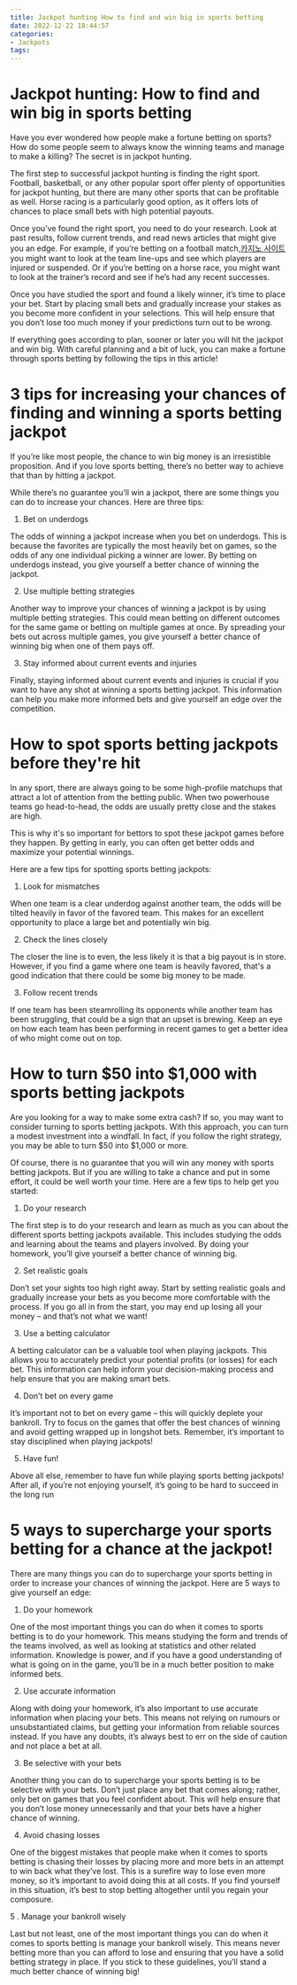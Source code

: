 ```yaml
---
title: Jackpot hunting How to find and win big in sports betting
date: 2022-12-22 18:44:57
categories:
- Jackpots
tags:
---
```



#  Jackpot hunting: How to find and win big in sports betting

Have you ever wondered how people make a fortune betting on sports? How do some people seem to always know the winning teams and manage to make a killing? The secret is in jackpot hunting.

The first step to successful jackpot hunting is finding the right sport. Football, basketball, or any other popular sport offer plenty of opportunities for jackpot hunting, but there are many other sports that can be profitable as well. Horse racing is a particularly good option, as it offers lots of chances to place small bets with high potential payouts.

Once you’ve found the right sport, you need to do your research. Look at past results, follow current trends, and read news articles that might give you an edge. For example, if you’re betting on a football match,[카지노 사이트](https://choegocasino.com/) you might want to look at the team line-ups and see which players are injured or suspended. Or if you’re betting on a horse race, you might want to look at the trainer’s record and see if he’s had any recent successes.

Once you have studied the sport and found a likely winner, it’s time to place your bet. Start by placing small bets and gradually increase your stakes as you become more confident in your selections. This will help ensure that you don’t lose too much money if your predictions turn out to be wrong.

If everything goes according to plan, sooner or later you will hit the jackpot and win big. With careful planning and a bit of luck, you can make a fortune through sports betting by following the tips in this article!

#  3 tips for increasing your chances of finding and winning a sports betting jackpot

If you’re like most people, the chance to win big money is an irresistible proposition. And if you love sports betting, there’s no better way to achieve that than by hitting a jackpot.

While there’s no guarantee you’ll win a jackpot, there are some things you can do to increase your chances. Here are three tips:

1. Bet on underdogs

The odds of winning a jackpot increase when you bet on underdogs. This is because the favorites are typically the most heavily bet on games, so the odds of any one individual picking a winner are lower. By betting on underdogs instead, you give yourself a better chance of winning the jackpot.

2. Use multiple betting strategies

Another way to improve your chances of winning a jackpot is by using multiple betting strategies. This could mean betting on different outcomes for the same game or betting on multiple games at once. By spreading your bets out across multiple games, you give yourself a better chance of winning big when one of them pays off.

3. Stay informed about current events and injuries

Finally, staying informed about current events and injuries is crucial if you want to have any shot at winning a sports betting jackpot. This information can help you make more informed bets and give yourself an edge over the competition.

#  How to spot sports betting jackpots before they're hit

In any sport, there are always going to be some high-profile matchups that attract a lot of attention from the betting public. When two powerhouse teams go head-to-head, the odds are usually pretty close and the stakes are high.

This is why it's so important for bettors to spot these jackpot games before they happen. By getting in early, you can often get better odds and maximize your potential winnings.

Here are a few tips for spotting sports betting jackpots:

1. Look for mismatches

When one team is a clear underdog against another team, the odds will be tilted heavily in favor of the favored team. This makes for an excellent opportunity to place a large bet and potentially win big.

2. Check the lines closely

The closer the line is to even, the less likely it is that a big payout is in store. However, if you find a game where one team is heavily favored, that's a good indication that there could be some big money to be made.

3. Follow recent trends

If one team has been steamrolling its opponents while another team has been struggling, that could be a sign that an upset is brewing. Keep an eye on how each team has been performing in recent games to get a better idea of who might come out on top.

#  How to turn $50 into $1,000 with sports betting jackpots

Are you looking for a way to make some extra cash? If so, you may want to consider turning to sports betting jackpots. With this approach, you can turn a modest investment into a windfall. In fact, if you follow the right strategy, you may be able to turn $50 into $1,000 or more.

Of course, there is no guarantee that you will win any money with sports betting jackpots. But if you are willing to take a chance and put in some effort, it could be well worth your time. Here are a few tips to help get you started:

1. Do your research

The first step is to do your research and learn as much as you can about the different sports betting jackpots available. This includes studying the odds and learning about the teams and players involved. By doing your homework, you’ll give yourself a better chance of winning big.

2. Set realistic goals

Don’t set your sights too high right away. Start by setting realistic goals and gradually increase your bets as you become more comfortable with the process. If you go all in from the start, you may end up losing all your money – and that’s not what we want!

3. Use a betting calculator

A betting calculator can be a valuable tool when playing jackpots. This allows you to accurately predict your potential profits (or losses) for each bet. This information can help inform your decision-making process and help ensure that you are making smart bets.

4. Don’t bet on every game

It’s important not to bet on every game – this will quickly deplete your bankroll. Try to focus on the games that offer the best chances of winning and avoid getting wrapped up in longshot bets. Remember, it’s important to stay disciplined when playing jackpots!

5. Have fun!

Above all else, remember to have fun while playing sports betting jackpots! After all, if you’re not enjoying yourself, it’s going to be hard to succeed in the long run

#  5 ways to supercharge your sports betting for a chance at the jackpot!

There are many things you can do to supercharge your sports betting in order to increase your chances of winning the jackpot. Here are 5 ways to give yourself an edge:

1. Do your homework

One of the most important things you can do when it comes to sports betting is to do your homework. This means studying the form and trends of the teams involved, as well as looking at statistics and other related information. Knowledge is power, and if you have a good understanding of what is going on in the game, you’ll be in a much better position to make informed bets.

2. Use accurate information

Along with doing your homework, it’s also important to use accurate information when placing your bets. This means not relying on rumours or unsubstantiated claims, but getting your information from reliable sources instead. If you have any doubts, it’s always best to err on the side of caution and not place a bet at all.

3. Be selective with your bets

Another thing you can do to supercharge your sports betting is to be selective with your bets. Don’t just place any bet that comes along; rather, only bet on games that you feel confident about. This will help ensure that you don’t lose money unnecessarily and that your bets have a higher chance of winning.


 4. Avoid chasing losses

One of the biggest mistakes that people make when it comes to sports betting is chasing their losses by placing more and more bets in an attempt to win back what they’ve lost. This is a surefire way to lose even more money, so it’s important to avoid doing this at all costs. If you find yourself in this situation, it’s best to stop betting altogether until you regain your composure.

5 . Manage your bankroll wisely

Last but not least, one of the most important things you can do when it comes to sports betting is manage your bankroll wisely. This means never betting more than you can afford to lose and ensuring that you have a solid betting strategy in place. If you stick to these guidelines, you’ll stand a much better chance of winning big!